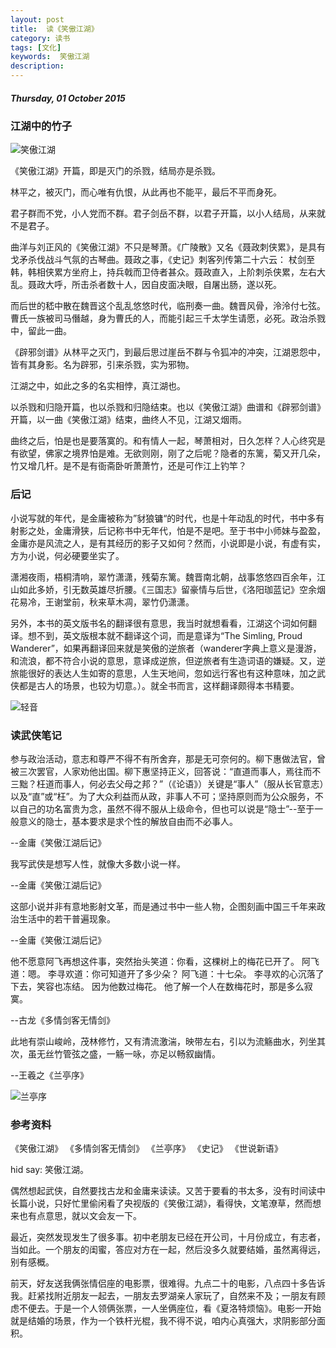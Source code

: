 ```yaml
---
layout: post
title:  读《笑傲江湖》
category: 读书
tags: [文化]
keywords:  笑傲江湖
description: 
---
```


##### Thursday, 01 October 2015

###  江湖中的竹子

![笑傲江湖](/../../assets/img/book/2015/the_smiling_proud_wanderer.jpg)

《笑傲江湖》开篇，即是灭门的杀戮，结局亦是杀戮。

林平之，被灭门，而心唯有仇恨，从此再也不能平，最后不平而身死。

君子群而不党，小人党而不群。君子剑岳不群，以君子开篇，以小人结局，从来就不是君子。

曲洋与刘正风的《笑傲江湖》不只是琴萧。《广陵散》又名《聂政刺侠累》，是具有戈矛杀伐战斗气氛的古琴曲。聂政之事，《史记》刺客列传第二十六云： 杖剑至韩，韩相侠累方坐府上，持兵戟而卫侍者甚众。聂政直入，上阶刺杀侠累，左右大乱。聂政大呼，所击杀者数十人，因自皮面决眼，自屠出肠，遂以死。

而后世的嵇中散在魏晋这个乱乱悠悠时代，临刑奏一曲。魏晋风骨，泠泠付七弦。曹氏一族被司马僭越，身为曹氏的人，而能引起三千太学生请愿，必死。政治杀戮中，留此一曲。

《辟邪剑谱》从林平之灭门，到最后思过崖岳不群与令狐冲的冲突，江湖恩怨中，皆有其身影。名为辟邪，引来杀戮，实为邪物。

江湖之中，如此之多的名实相悖，真江湖也。

以杀戮和归隐开篇，也以杀戮和归隐结束。也以《笑傲江湖》曲谱和《辟邪剑谱》开篇，以一曲《笑傲江湖》结束，曲终人不见，江湖又烟雨。

曲终之后，怕是也是要落寞的。和有情人一起，琴萧相对，日久怎样？人心终究是有欲望，佛家之境界怕是难。无欲则刚，刚了之后呢？隐者的东篱，菊又开几朵，竹又增几杆。是不是有衙斋卧听萧萧竹，还是可作江上钓竿？

### 后记

小说写就的年代，是金庸被称为”豺狼镛“的时代，也是十年动乱的时代，书中多有射影之处，金庸滑狭，后记称书中无年代，怕是不是吧。至于书中小师妹与盈盈，金庸亦是风流之人，是有其经历的影子又如何？然而，小说即是小说，有虚有实，方为小说，何必硬要坐实了。

潇湘夜雨，梧桐清响，翠竹潇潇，残菊东篱。魏晋南北朝，战事悠悠四百余年，江山如此多娇，引无数英雄尽折腰。《三国志》留豪情与后世，《洛阳珈蓝记》空余烟花易冷，王谢堂前，秋来草木凋，翠竹仍潇潇。

另外，本书的英文版书名的翻译很有意思，我当时就想看看，江湖这个词如何翻译。想不到，英文版根本就不翻译这个词，而是意译为“The Simling, Proud Wanderer”，如果再翻译回来就是笑傲的逆旅者（wanderer字典上意义是漫游，和流浪，都不符合小说的意思，意译成逆旅，但逆旅者有生造词语的嫌疑。又，逆旅能很好的表达人生如寄的意思，人生天地间，忽如远行客也有这种意味，加之武侠都是古人的场景，也较为切意。）。就全书而言，这样翻译颇得本书精要。

![轻音](/../../assets/img/book/2015/girl_7.png)

### 读武侠笔记

参与政治活动，意志和尊严不得不有所舍弃，那是无可奈何的。柳下惠做法官，曾被三次罢官，人家劝他出国。柳下惠坚持正义，回答说：“直道而事人，焉往而不三黜？枉道而事人，何必去父母之邦？”（《论语》）关键是“事人”（服从长官意志）以及“直”或“枉”。为了大众利益而从政，非事人不可；坚持原则而为公众服务，不以自己的功名富贵为念，虽然不得不服从上级命令，但也可以说是“隐士”--至于一般意义的隐士，基本要求是求个性的解放自由而不必事人。

--金庸《笑傲江湖后记》

我写武侠是想写人性，就像大多数小说一样。

--金庸《笑傲江湖后记》

这部小说并非有意地影射文革，而是通过书中一些人物，企图刻画中国三千年来政治生活中的若干普遍现象。

--金庸《笑傲江湖后记》

他不愿意阿飞再想这件事，突然抬头笑道：你看，这棵树上的梅花已开了。
阿飞道：嗯。
李寻欢道：你可知道开了多少朵？
阿飞道：十七朵。
李寻欢的心沉落了下去，笑容也冻结。
因为他数过梅花。
他了解一个人在数梅花时，那是多么寂寞。

--古龙《多情剑客无情剑》

此地有崇山峻岭，茂林修竹，又有清流激湍，映带左右，引以为流觞曲水，列坐其次，虽无丝竹管弦之盛，一觞一咏，亦足以畅叙幽情。

--王羲之《兰亭序》

![兰亭序](/../../assets/img/book/2015/orchid_pavilion.png)


### 参考资料

《笑傲江湖》 
《多情剑客无情剑》 
《兰亭序》
《史记》
《世说新语》 

hid say: 笑傲江湖。

偶然想起武侠，自然要找古龙和金庸来读读。又苦于要看的书太多，没有时间读中长篇小说，只好忙里偷闲看了央视版的《笑傲江湖》，看得快，文笔潦草，然而想来也有点意思，就以文会友一下。

最近，突然发现发生了很多事。初中老朋友已经在开公司，十月份成立，有志者，当如此。一个朋友的闺蜜，答应对方在一起，然后没多久就要结婚，虽然离得远，别有感概。

前天，好友送我俩张情侣座的电影票，很难得。九点二十的电影，八点四十多告诉我。赶紧找附近朋友一起去，一朋友去罗湖亲人家玩了，自然来不及；一朋友有顾虑不便去。于是一个人领俩张票，一人坐俩座位，看《夏洛特烦恼》。电影一开始就是结婚的场景，作为一个铁杆光棍，我不得不说，咱内心真强大，求阴影部分面积。
